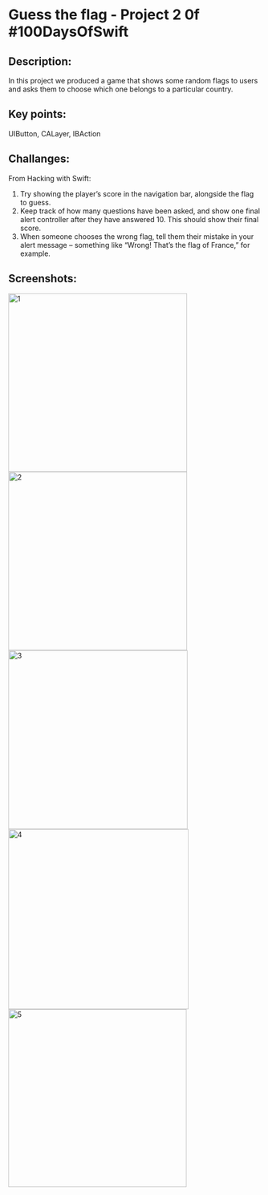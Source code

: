 # Guess the flag - Project 2 0f #100DaysOfSwift

## Description:
In this project we produced a game that shows some random flags to users and asks them to choose which one belongs to a particular country.

## Key points:
UIButton, CALayer, IBAction

## Challanges:
From Hacking with Swift:

1. Try showing the player’s score in the navigation bar, alongside the flag to guess.
2. Keep track of how many questions have been asked, and show one final alert controller after they have answered 10. This should show their final score.
3. When someone chooses the wrong flag, tell them their mistake in your alert message – something like “Wrong! That’s the flag of France,” for example.


## Screenshots:

<img width="356" alt="1" src="https://github.com/AleksandraSRB/100DaysOfSwift/assets/94380380/9165598b-ee66-44b3-a3c4-12585fc759ad">

<img width="356" alt="2" src="https://github.com/AleksandraSRB/100DaysOfSwift/assets/94380380/9ffae232-f28b-4ff1-8cbd-6638f479edc3">

<img width="357" alt="3" src="https://github.com/AleksandraSRB/100DaysOfSwift/assets/94380380/0ee39845-d0e2-4fe4-87e5-4ff2460634f5">

<img width="359" alt="4" src="https://github.com/AleksandraSRB/100DaysOfSwift/assets/94380380/56454060-242f-40c2-bd1e-1de0251767c0">

<img width="355" alt="5" src="https://github.com/AleksandraSRB/100DaysOfSwift/assets/94380380/23517df2-38fe-425e-8ec9-6a6279957f42">


